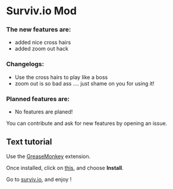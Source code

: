 # Surviv.io Mod
### The new features are:
- added nice cross hairs
- added zoom out hack

### Changelogs:
- Use the cross hairs to play like a boss
- zoom out is so bad ass .... just shame on you for using it!

### Planned features are:
- No features are planed!

You can contribute and ask for new features by opening an issue.

## Text tutorial
Use the [GreaseMonkey](https://addons.mozilla.org/en-GB/firefox/addon/greasemonkey/) extension.

Once installed, click on [this](https://github.com/c0d3d3v/Surviv.io-Mod/raw/master/SurvivioMod.user.js), and choose **Install**.

Go to [surviv.io](http://surviv.io/), and enjoy !

